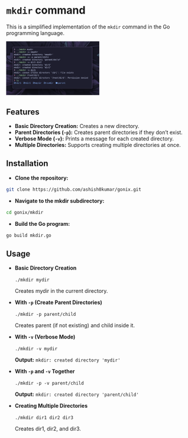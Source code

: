 # `mkdir` command

This is a simplified implementation of the `mkdir` command in the Go programming language.

<img src="../examples/mkdir.png" alt="example" width="50%">

## Features

- **Basic Directory Creation:** Creates a new directory.
- **Parent Directories (`-p`):** Creates parent directories if they don’t exist.
- **Verbose Mode (`-v`):** Prints a message for each created directory.
- **Multiple Directories:** Supports creating multiple directories at once.

## Installation

- **Clone the repository:**

```bash
git clone https://github.com/ashish0kumar/gonix.git
```

- **Navigate to the mkdir subdirectory:**

```bash
cd gonix/mkdir
```

- **Build the Go program:**

```bash
go build mkdir.go
```

## Usage

- **Basic Directory Creation**

    `./mkdir mydir`

    Creates mydir in the current directory.

- **With `-p` (Create Parent Directories)**

    `./mkdir -p parent/child`

    Creates parent (if not existing) and child inside it.

- **With `-v` (Verbose Mode)**

    `./mkdir -v mydir`

    **Output:** `mkdir: created directory 'mydir'`

- **With `-p` and `-v` Together**

    `./mkdir -p -v parent/child`

    **Output:** `mkdir: created directory 'parent/child'`

- **Creating Multiple Directories**

    `./mkdir dir1 dir2 dir3`

    Creates dir1, dir2, and dir3.